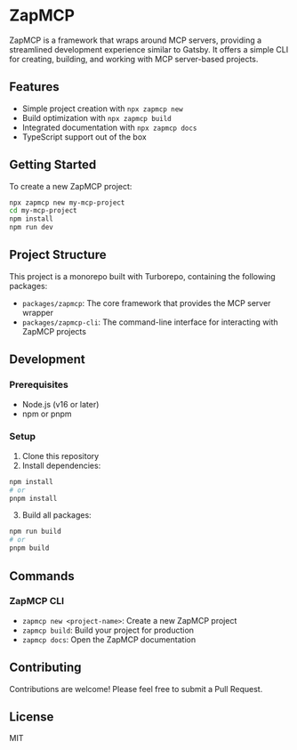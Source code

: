 # ZapMCP

ZapMCP is a framework that wraps around MCP servers, providing a streamlined development experience similar to Gatsby. It offers a simple CLI for creating, building, and working with MCP server-based projects.

## Features

- Simple project creation with `npx zapmcp new`
- Build optimization with `npx zapmcp build`
- Integrated documentation with `npx zapmcp docs`
- TypeScript support out of the box

## Getting Started

To create a new ZapMCP project:

```bash
npx zapmcp new my-mcp-project
cd my-mcp-project
npm install
npm run dev
```

## Project Structure

This project is a monorepo built with Turborepo, containing the following packages:

- `packages/zapmcp`: The core framework that provides the MCP server wrapper
- `packages/zapmcp-cli`: The command-line interface for interacting with ZapMCP projects

## Development

### Prerequisites

- Node.js (v16 or later)
- npm or pnpm

### Setup

1. Clone this repository
2. Install dependencies:

```bash
npm install
# or
pnpm install
```

3. Build all packages:

```bash
npm run build
# or
pnpm build
```

## Commands

### ZapMCP CLI

- `zapmcp new <project-name>`: Create a new ZapMCP project
- `zapmcp build`: Build your project for production
- `zapmcp docs`: Open the ZapMCP documentation

## Contributing

Contributions are welcome! Please feel free to submit a Pull Request.

## License

MIT
